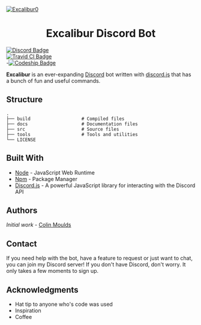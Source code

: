 [![Excalibur0](https://cdn.discordapp.com/attachments/344267951060549643/344289805254787074/excalibur-bot.png)](https://discord.gg/e6PD9hU)

<h1 align="center">Excalibur Discord Bot</h1>

[![Discord Badge](https://discordapp.com/api/guilds/339882246649544710/embed.png)](https://discord.gg/cFGt97)
<br>
[![Travid CI Badge](https://travis-ci.org/ColinMoulds/Excalibur.svg?branch=master)](https://travis-ci.org)
<br>
-[![Codeship Badge](https://app.codeship.com/projects/2a8f0f80-5e13-0135-04b2-0a800465306c/status)](https://codeship.com/)

**Excalibur** is an ever-expanding [Discord](http://discordapp.com) bot written with [discord.js](https://discord.js.org/#/) that has a bunch of fun and useful commands.

## Structure

    .
    ├── build                   # Compiled files
    ├── docs                    # Documentation files
    ├── src                     # Source files
    ├── tools                   # Tools and utilities
    └── LICENSE

## Built With

* [Node](https://github.com/nodejs/node/blob/master/README.md) - JavaScript Web Runtime 
* [Npm](https://github.com/npm/npm) - Package Manager
* [Discord.js](https://github.com/hydrabolt/discord.js) - A powerful JavaScript library for interacting with the Discord API

## Authors

*Initial work* - [Colin Moulds](https://github.com/ColinMoulds)

## Contact

If you need help with the bot, have a feature to request or just want to chat, you can join my Discord server! If you don't have Discord, don't worry. It only takes a few moments to sign up.

## Acknowledgments

* Hat tip to anyone who's code was used
* Inspiration
* Coffee
